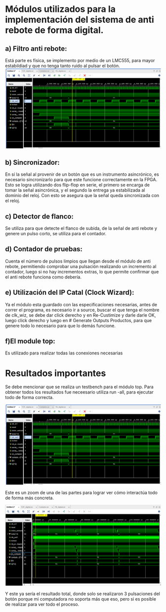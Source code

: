 # Módulos utilizados para la implementación del sistema de anti rebote de forma digital.

## a) Filtro anti rebote:

  Está parte es física, se implemento por medio de un LMC555, para mayor estabildiad y que no tenga tanto ruido al pulsar el botón.
  ![Diagrama del Bloque 1](../../Imagenes/Digital.PNG)

## b) Sincronizador:

  En sí la señal al provenir de un botón que es un instrumento asincrónico, es necesario sincronizarlo para que este funcione correctamente en la FPGA. Esto se logra utilizando dos flip-flop en serie, el primero se encarga de tomar la señal asincrónica, y el segundo la entrega ya estabilizada al dominio del reloj. Con esto se asegura que la señal queda sincronizada con el reloj.

## c) Detector de flanco:

  Se utiliza para que detecte el flanco de subida, de la señal de anti rebote y genere un pulso corto, se utiliza para el contador.

## d) Contador de pruebas:

  Cuenta el número de pulsos limpios que llegan desde el módulo de anti rebote, permitiendo comprobar una pulsación realizando un incremento al contador, luego si no hay incrementos extras, lo que permite confirmar que el anti rebote funciona como debería.

## e) Utilización del IP Catal (Clock Wizard):

  Ya el módulo esta guardado con las especificaciones necesarias, antes de correr el programa, es necesario ir a source, buscar el que tenga el nombre de clk_wiz, se debe dar click derecho y en Re-Custimize y darle  darle OK, luego click derecho y luego en # Generate Outputs Productos, para que genere todo lo necesario para que lo demás funcione.

## f)El module top:

  Es utilizado para realizar todas las conexiones necesarias 

# Resultados importantes 

Se debe mencionar que se realiza un testbench para el módulo top. Para obtener todos los resultados fue neceesario utiliza run -all, para ejecutar todo de forma correcta.

![Diagrama del Bloque 1](../../Imagenes/Digital.PNG)

Este es un zoom de una de las partes para lograr ver cómo interactúa todo de forma más concreta.

![Diagrama del Bloque 1](../../Imagenes/Digital_2.PNG)

Y este ya sería el resultado total, donde solo se realizaron 3 pulsaciones del botón porque mi computadora no soporta más que eso, pero si es posible de realizar para ver todo el proceso.
